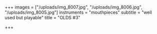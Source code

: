 +++
images = ["/uploads/img_8007.jpg", "/uploads/img_8006.jpg", "/uploads/img_8005.jpg"]
instruments = "mouthpieces"
subtitle = "well used but playable"
title = "OLDS #3"

+++
